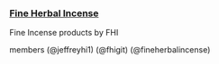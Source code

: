 ### [Fine Herbal Incense](//fineherbalincense.github.io)

Fine Incense products by FHI

members (@jeffreyhi1) (@fhigit) (@fineherbalincense)
